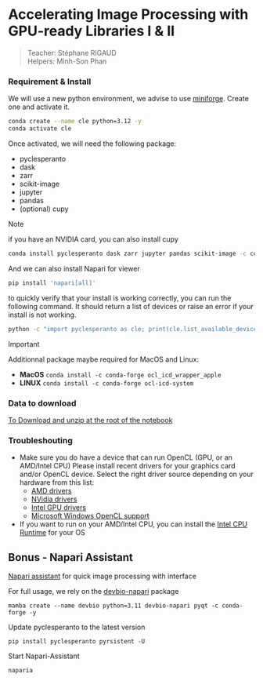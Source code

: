# Accelerating Image Processing with GPU-ready Libraries I & II

> Teacher: Stéphane RIGAUD  
> Helpers: Minh-Son Phan  

### Requirement & Install 

We will use a new python environment, we advise to use [miniforge](https://github.com/conda-forge/miniforge). Create one and activate it.

```bash
conda create --name cle python=3.12 -y
conda activate cle
```

Once activated, we will need the following package:
- pyclesperanto 
- dask
- zarr
- scikit-image
- jupyter
- pandas
- (optional) cupy

> [!NOTE]
> if you have an NVIDIA card, you can also install cupy

```bash
conda install pyclesperanto dask zarr jupyter pandas scikit-image -c conda-forge -y
```

And we can also install Napari for viewer
```bash
pip install 'napari[all]'
```

to quickly verify that your install is working correctly, you can run the following command. It should return a list of devices or raise an error if your install is not working.

```bash
python -c "import pyclesperanto as cle; print(cle.list_available_devices())"
```

> [!IMPORTANT]
> Additionnal package maybe required for MacOS and Linux:
> * __MacOS__ `conda install -c conda-forge ocl_icd_wrapper_apple`
> * __LINUX__ `conda install -c conda-forge ocl-icd-system`

### Data to download

[To Download and unzip at the root of the notebook](https://dl.pasteur.fr/fop/voUgjRtR/data.zip)


### Troubleshouting

* Make sure you do have a device that can run OpenCL (GPU, or an AMD/Intel CPU)
Please install recent drivers for your graphics card and/or OpenCL device. Select the right driver source depending on your hardware from this list:
    * [AMD drivers](https://www.amd.com/en/support)
    * [NVidia drivers](https://www.nvidia.com/download/index.aspx)
    * [Intel GPU drivers](https://www.intel.com/content/www/us/en/developer/articles/tool/opencl-drivers.html)
    * [Microsoft Windows OpenCL support](https://www.microsoft.com/en-us/p/opencl-and-opengl-compatibility-pack/9nqpsl29bfff)
* If you want to run on your AMD/Intel CPU, you can install the [Intel CPU Runtime](https://www.intel.com/content/www/us/en/developer/articles/tool/opencl-drivers.html) for your OS

## Bonus - Napari Assistant

[Napari assistant](https://github.com/haesleinhuepf/napari-assistant) for quick image processing with interface

For full usage, we rely on the [devbio-napari](https://github.com/haesleinhuepf/devbio-napari) package
```
mamba create --name devbio python=3.11 devbio-napari pyqt -c conda-forge -y
```

Update pyclesperanto to the latest version

```
pip install pyclesperanto pyrsistent -U
```

Start Napari-Assistant
```
naparia
```
